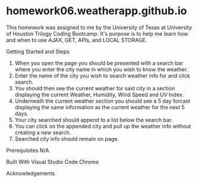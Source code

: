 # homework06.weatherapp.github.io

This homework was assigned to me by the University of Texas at University of Houston Trilogy Coding Bootcamp.  It's purpose is to help me learn how and when to use AJAX, GET, APIs, and LOCAL STORAGE.

Getting Started and Steps
1. When you open the page you should be presented with a search bar where you enter the city name in which you wish to know the weather.
2. Enter the name of the city you wish to search weather info for and click search.
3. You should then see the current weather for said city in a section displaying the current Weather, Humidity, Wind Speed and UV Index.
4. Underneath the current weather section you should see a 5 day forcast displaying the same information as the current weather for the next 5 days.
5. Your city searched should append to a list below the search bar.
6. You can click on the appended city and pull up the weather info without creating a new search. 
7. Searched city info should remain on page.

Prerequisites
N/A

Built With
Visual Studio Code
Chrome

Acknowledgements 

